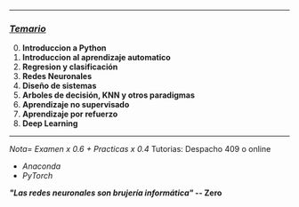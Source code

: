 
---
### *<u>Temario</u>*

0. **Introduccion a Python**
1. **Introduccion al aprendizaje automatico**
2. **Regresion y clasificación**
3. **Redes Neuronales**
4. **Diseño de sistemas**
5. **Arboles de decisión, KNN y otros paradigmas**
6. **Aprendizaje no supervisado**
7. **Aprendizaje por refuerzo**
8. **Deep Learning**
---
*Nota= Examen x 0.6 + Practicas x 0.4*
Tutorias: Despacho 409 o online
- *Anaconda*
- *PyTorch*

***"Las redes neuronales son brujería informática"* -- Zero**
